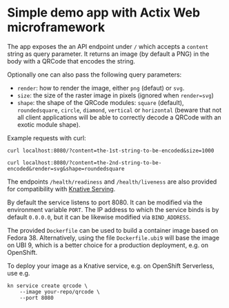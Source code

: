 # Simple demo app with Actix Web microframework

The app exposes the an API endpoint under `/` which accepts a `content` string as query parameter. It returns an image (by default a PNG) in the body with a QRCode that encodes the string.

Optionally one can also pass the following query parameters:

* `render`: how to render the image, either `png` (defaut) or `svg`.
* `size`: the size of the raster image in pixels (ignored when `render=svg`)
* `shape`: the shape of the QRCode modules: `square` (default), `roundedsquare`, `circle`, `diamond`, `vertical` or `horizontal` 
  (beware that not all client applications will be able to correctly decode a QRCode with an exotic module shape).

Example requests with curl:

```none
curl localhost:8080/?content=the-1st-string-to-be-encoded&size=1000

curl localhost:8080/?content=the-2nd-string-to-be-encoded&render=svg&shape=roundedsquare
```

The endpoints `/health/readiness` and `/health/liveness` are also provided for compatibility with [Knative Serving](https://knative.dev/docs/serving/).

By default the service listens to port 8080. It can be modified via the environment variable `PORT`.
The IP address to which the service binds is by default `0.0.0.0`, but it can be likewise modified via `BIND_ADDRESS`.

The provided `Dockerfile` can be used to build a container image based on Fedora 38. 
Alternatively, using the file `Dockerfile.ubi9` will base the image on UBI 9, 
which is a better choice for a production deployment, e.g. on OpenShift.

To deploy your image as a Knative service, e.g. on OpenShift Serverless, use e.g.

```none
kn service create qrcode \
    --image your-repo/qrcode \
    --port 8080
```
